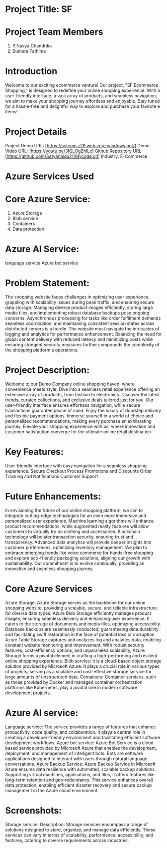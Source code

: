 
# Project Title: SF
# Project Team Members
1. P.Navya Chandrika
2. Sumera Fathima
# Introduction
Welcome to our exciting ecommerce venture! Our project, "SF Ecommerce Shopping," is designed to redefine your online shopping experience. With a user-friendly interface, a vast array of products, and seamless navigation, we aim to make your shopping journey effortless and enjoyable. Stay tuned for a hassle-free and delightful way to explore and purchase your favirote e items!

# Project Details
Project Demo URL: [https://ssfcom.z29.web.core.windows.net/]
Demo Video URL: [https://youtu.be/3IQLOgZhILc]
Github Repository URL: [https://github.com/Satyanaidu21/Mycode.git]
Industry: E-Commerce

# Azure Services Used
# Core Azure Service:
1. Azure Storage
2. Blob service
3. Containers
4. Data protection
   
# Azure AI Service:
language service
Azure bot service

# Problem Statement:
The shopping website faces challenges in optimizing user experience, grappling with scalability issues during peak traffic, and ensuring secure data storage. Managing diverse product images efficiently, storing large media files, and implementing robust database backups pose ongoing concerns. Asynchronous processing for tasks like order fulfilment demands seamless coordination, and maintaining consistent session states across distributed servers is a hurdle. The website must navigate the intricacies of logging and analytics for performance enhancement. Balancing the need for global content delivery with reduced latency and minimizing costs while ensuring stringent security measures further compounds the complexity of the shopping platform's operations.

# Project Description:
Welcome to our Demo Company online shopping haven, where convenience meets style! Dive into a seamless retail experience offering an extensive array of products, from fashion to electronics. Discover the latest trends, curated collections, and exclusive deals tailored just for you. Our user-friendly interface ensures effortless navigation, while secure transactions guarantee peace of mind. Enjoy the luxury of doorstep delivery and flexible payment options. Immerse yourself in a world of choice and personalized recommendations, making every purchase an exhilarating journey. Elevate your shopping experience with us, where innovation and customer satisfaction converge for the ultimate online retail destination

# Key Features:
User-friendly interface with easy navigation for a seamless shopping experience. Secure Checkout Process Promotions and Discounts Order Tracking and Notifications Customer Support

# Future Enhancements:
In envisioning the future of our online shopping platform, we aim to integrate cutting-edge technologies for an even more immersive and personalized user experience. Machine learning algorithms will enhance product recommendations, while augmented reality features will allow customers to virtually try on clothing and accessories. Blockchain technology will bolster transaction security, ensuring trust and transparency. Advanced data analytics will provide deeper insights into customer preferences, optimizing inventory management. We plan to embrace emerging trends like voice commerce for hands-free shopping and explore eco-friendly packaging solutions, aligning our growth with sustainability. Our commitment is to evolve continually, providing an innovative and seamless shopping journey.

# Core Azure Services
Azure Storage: Azure Storage serves as the backbone for our online shopping website, providing a scalable, secure, and reliable infrastructure for diverse data types. Azure Blob Storage efficiently manages product images, ensuring seamless delivery and enhancing user experience. It caters to the storage of documents and media files, optimizing accessibility. Database backups are seamlessly conducted, guaranteeing data durability and facilitating swift restoration in the face of potential loss or corruption. Azure Table Storage captures and analyzes log and analytics data, enabling constant website monitoring and improvement. With robust security features, cost-efficiency options, and unparalleled scalability, Azure Storage forms a pivotal element in crafting a high-performing and resilient online shopping experience. Blob service: It is a cloud-based object storage solution provided by Microsoft Azure. It plays a crucial role in various types of projects, serving as a scalable and cost-effective storage service for large amounts of unstructured data. Containers: Container services, such as those provided by Docker and managed container orchestration platforms like Kubernetes, play a pivotal role in modern software development projects.

# Azure AI service:
Language service: The service provides a range of features that enhance productivity, code quality, and collaboration. It plays a central role in creating a developer-friendly environment and facilitating efficient software development workflows. Azure bot service: Azure Bot Service is a cloud-based service provided by Microsoft Azure that enables the development, deployment, and management of intelligent bots. Bots are software applications designed to interact with users through natural language conversations. Azure Backup Service: Azure Backup Service in Microsoft Azure ensures data resilience with automated, scalable backup solutions. Supporting virtual machines, applications, and files, it offers features like long-term retention and geo-redundancy. This service enhances overall data protection, enabling efficient disaster recovery and secure backup management in the Azure cloud environment.

# Screenshots:
Storage service: Description: Storage services encompass a range of solutions designed to store, organize, and manage data efficiently. These services can vary in terms of scalability, performance, accessibility, and features, catering to diverse requirements across industries.


